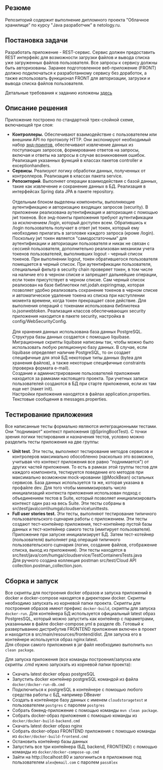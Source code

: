 ## Резюме
Репозиторий содержит выполнение дипломного проекта "Облачное хранилище” по курсу "Java разработчик" в netology.ru.
## Постановка задачи
Разработать приложение - REST-сервис. Сервис должен предоставить REST интерфейс для возможности загрузки файлов и
вывода списка уже загруженных файлов пользователя. Все запросы к сервису должны быть авторизованы. Заранее
подготовленное веб-приложение (FRONT) должно подключаться к разработанному сервису без доработок, а также использовать
функционал FRONT для авторизации, загрузки и вывода списка файлов пользователя.

Детальные требования к заданию изложены [здесь](https://github.com/netology-code/jd-homeworks/blob/master/diploma/cloudservice.md)
## Описание решения
Приложение построено по стандартной трех-слойной схеме, включающей три слоя:
- <b>Контроллеры.</b> Обеспечивают взаимодействие с пользователем или внешним API по протоколу HTTP. Они экспонируют
  необходимый набор [энд-поинтов](https://github.com/humgate/n-cloud-fileservice/blob/master/src/main/resources/CloudServiceSpecification.yaml),
  обеспечивают извлечение данных из поступающих запросов, формирование ответов на запросы, включая и ответы на запросы в
  случае возникновения ошибок. Реализация указанных функций в классах пакетов controller и exceptionhandlers.
- <b>Сервисы</b>. Реализуют логику обработки данных, полученных от контроллеров. Реализация в классах пакета service.
- <b>Репозиторий</b>. Выполняет операции взаимодействия с базой данных, такие как извлечение и сохранение данных в БД.
  Реализация в интерфейсах Spring data JPA в пакете repository.<br><br>
  Отдельным блоком выделены компоненты, выполняющие аутентификацию и авторизацию входящих запросов (security). В приложении
  реализована аутентификация и авторизация с помощью jwt токенов. Все энд-поинты приложения требуют аутентификации за
  исключением /login, который доступен всем. Обратившись к /login пользователь получает в ответ jwt токен, который ему
  необходимо прилагать в заголовке каждого запроса (кроме /login).<br>
  Поскольку jwt токен является "самодостаточным" для
  аутентификации и авторизации пользователя и никак не связан с сессией пользователя, дополнительно реализован механизм
  учета токенов пользователей, выполнивших logout - черный список токенов. При выполнении logout, токен обратившегося
  пользователя помещается в черный список. При аутентификации пользователя, специальный фильтр в security chain проверяет
  токен, в том числе на наличие его в черном списке и запрещает дальнейшие операции, если токен присутствует в черном
  списке. Сам черный список реализован на базе библиотеки net.jodah.expiringmap, которая позволяет удобно реализовать
  сохранение токенов в черном списке и автоматическое удаление токена из списка при наступлении момента времени, когда токен
  прекращает свое действие. Для выполнения операций с токенами использована библиотека io.jsonwebtoken. Реализация классов
  обеспечивающих security приложения находится в пакете security, настройка в config/WebSecurityConfig.<br><br>
  Для хранения данных использована база данных PostgreSQL. Структура базы данных создается с помощью liquibase.
  Миграционные скрипты liquibase написаны так, чтобы можно было использовать любую реляционную базу данных. В случае,
  если liquibase определяет наличие PostgreSQL, то он создает специфичные для этой БД некоторые типы данных (bytea для
  хранения файлов), а также некоторые специфичные constraints (проверка формата e-mail).<br>
  Создание и администрирование пользователей приложения находится за рамками настоящего проекта. Три учетных записи
  пользователей создаются в БД при старте приложения, если их там еще нет (пакет init).<br>
  Настройки приложения находятся в файлах application.properties. Текстовые сообщения в messages.properties.<br>


## Тестирование приложения
Все написанные тесты формально являются интеграционными тестами. Они "поднимают" контекст приложения (@SpringBootTest).
С точки зрения логики тестирования и назначения тестов, условно можно разделить тесты приложения на две группы:
- <b>Unit test</b>. Эти тесты, выполняют тестирование методов сервисов и контролеров максимально обособленно
  (насколько это возможно, учитывая что контекст приложения все равно "поднимается") от других частей приложения. То есть
  в рамках этой группы тестов для каждого компонента, тестируется поведение его методов при максимально возможном
  mock-ировании (@MockBean) остальных сервисов. База данных используется та же, которая указана в профайле dev. Для того
  чтобы минимизировать число инициализаций контекста приложения использован подход с объединением тестов в Suite, который
  позволяет инициализировать контекст один раз на весь Suite.
  Эти тесты собраны в src\test\java\com\humga\cloudservice\unittests.<br>
- <b>Full user stories test.</b> Эти тесты, выполняют тестирование типичного пользовательского сценария работы с приложением.
  Эти тесты создают тест-контейнер приложения, тест-контейнер пустой базы данных и тест-контейнер самого теста
  (имитирует пользователя). Приложение при запуске инициализирует БД. Затем тест-котейнер (пользователя) выполняет ряд
  операций типичного пользовательского сценария (логин, создание файлов, отображение списка, выход из приложения). Эти тесты
  находятся в src/test/java/com/humga/cloudservice/TestContainersTests.java<br>
  Для ручного создана коллекция postman src/test/Cloud API collection.postman_collection.json.<br>

## Сборка и запуск
Все скрипты для построения docker образов и запуска приложений в docker и docker-compose находятся в директории docker.
Скрипты необходимо запускать из корневой папки проекта. Скрипты для построения образов имеют префикс `docker-build`,
скрипты для запуска `docker-run`. Для контейнера БД используется официальный latest образ PostgresSQL, который можно
запустить как контейнер с параметрами, указанными в файле docker-compose.yml в разделе db. Готовый к развертыванию
дистрибутив FRONTEND приложения включен в проект и находится в src/main/resources/frontend/dist. Для запуска его в
контейнере используется образ nginx:latest.  
Для сборки самого приложения в jar файл необходимо выполнить `mvn clean package`.

Для запуска приложения (все команды построения/запуска или скрипты .cmd нужно запускать из корневой папки проекта):
- Скачать latest docker образ postgreSQL
- Запустить docker контейнер postgreSQL командой из файла `docker/docker-run-db.cmd`
- Подключиться к postgreSQL в контейнере с помощью любого средcтва работы с БД, например DBeaver
- Создать в контейнере базу данных с именем `cloudstoragetest` и пользователем `postgres` c паролем `postgres`
- Собрать бэкенд-приложение с помощью команды `mvn clean package`.
- Собрать docker-образ приложения с помощью команды из `docker/docker-build-backend.cmd`
- Скачать latest docker образ nginx
- Собрать docker-образ FRONTEND приложения с помощью команды из `docker/docker-build-frontend.cmd`
- Остановить контейнер базы данных
- Запустить все три контейнера (БД, backend, FRONTEND) с помощью команды из `docker/docker-compose-up.cmd`
- Зайти на http://localhost:80 и залогиниться в приложение под пользователем `alex@email.com` c паролем `passAlex`




